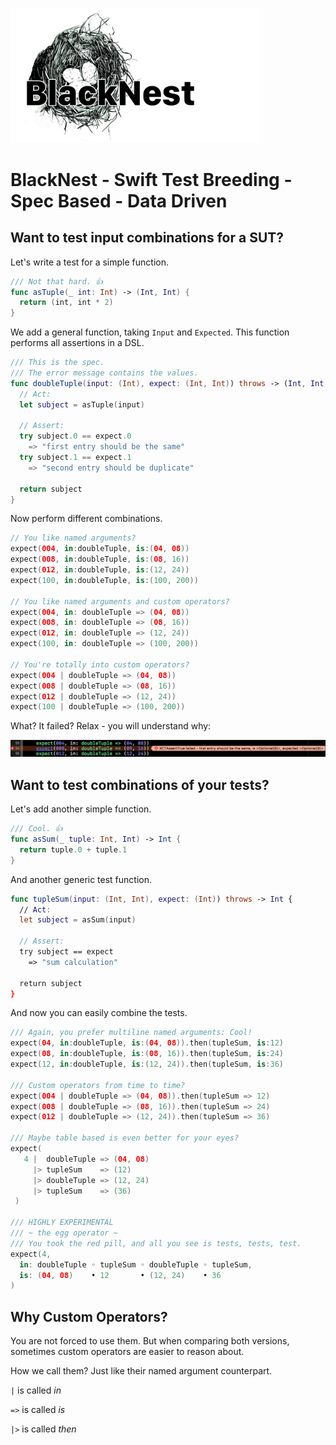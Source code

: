 

<p align="left">
   <img width="400px" src="https://github.com/elm4ward/BlackNest/blob/master/resources/blacknest.png?raw=true" alt="blacknest logo">
</p>

# BlackNest - Swift Test Breeding - Spec Based - Data Driven

## Want to test input combinations for a SUT?

Let's write a test for a simple function.

```swift
/// Not that hard. 👍
func asTuple(_ int: Int) -> (Int, Int) {
  return (int, int * 2)
}
```

We add a general function, taking `Input` and `Expected`.
This function performs all assertions in a DSL.

```swift
/// This is the spec.
/// The error message contains the values.
func doubleTuple(input: (Int), expect: (Int, Int)) throws -> (Int, Int) {
  // Act:
  let subject = asTuple(input)

  // Assert:
  try subject.0 == expect.0
    => "first entry should be the same"
  try subject.1 == expect.1
    => "second entry should be duplicate"

  return subject
}
```

Now perform different combinations.

```swift
// You like named arguments?
expect(004, in:doubleTuple, is:(04, 08))
expect(008, in:doubleTuple, is:(08, 16))
expect(012, in:doubleTuple, is:(12, 24))
expect(100, in:doubleTuple, is:(100, 200))

// You like named arguments and custom operators?
expect(004, in: doubleTuple => (04, 08))
expect(008, in: doubleTuple => (08, 16))
expect(012, in: doubleTuple => (12, 24))
expect(100, in: doubleTuple => (100, 200))

// You're totally into custom operators?
expect(004 | doubleTuple => (04, 08))
expect(008 | doubleTuple => (08, 16))
expect(012 | doubleTuple => (12, 24))
expect(100 | doubleTuple => (100, 200))
```

What? It failed?
Relax - you will understand why:

   <img  src="https://github.com/elm4ward/BlackNest/blob/master/resources/error.png?raw=true" alt="error output by BlackNest">

## Want to test combinations of your tests?

Let's add another simple function.

```swift
/// Cool. 👍
func asSum(_ tuple: Int, Int) -> Int {
  return tuple.0 + tuple.1
}
```

And another generic test function.

```swift
func tupleSum(input: (Int, Int), expect: (Int)) throws -> Int {
  // Act:
  let subject = asSum(input)

  // Assert:
  try subject == expect
    => "sum calculation"

  return subject
}
```

And now you can easily combine the tests.

```swift
/// Again, you prefer multiline named arguments: Cool!
expect(04, in:doubleTuple, is:(04, 08)).then(tupleSum, is:12)
expect(08, in:doubleTuple, is:(08, 16)).then(tupleSum, is:24)
expect(12, in:doubleTuple, is:(12, 24)).then(tupleSum, is:36)

/// Custom operators from time to time?
expect(004 | doubleTuple => (04, 08)).then(tupleSum => 12)
expect(008 | doubleTuple => (08, 16)).then(tupleSum => 24)
expect(012 | doubleTuple => (12, 24)).then(tupleSum => 36)

/// Maybe table based is even better for your eyes?
expect(
   4 |  doubleTuple => (04, 08)
     |> tupleSum    => (12)
     |> doubleTuple => (12, 24)
     |> tupleSum    => (36)
 )

/// HIGHLY EXPERIMENTAL
/// ~ the egg operator ~
/// You took the red pill, and all you see is tests, tests, test.
expect(4,
  in: doubleTuple ◦ tupleSum ◦ doubleTuple ◦ tupleSum,
  is: (04, 08)    • 12       • (12, 24)    • 36
)

```

## Why Custom Operators?

You are not forced to use them.
But when comparing both versions, sometimes custom operators are easier to reason about.

How we call them? Just like their named argument counterpart.

`|`  is called _in_

`=>` is called _is_

 `|>` is called _then_
